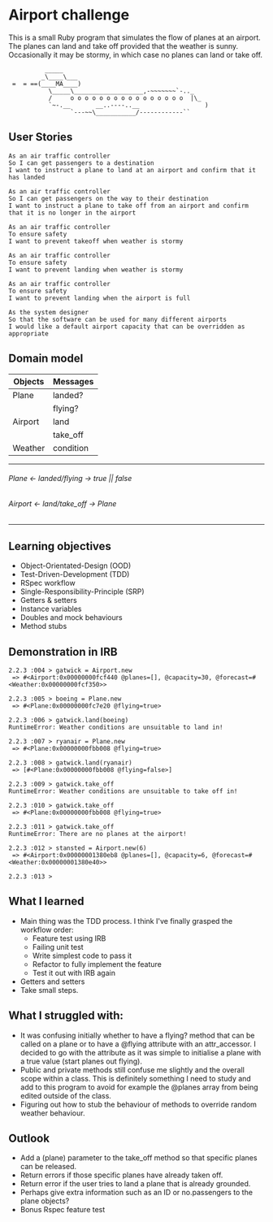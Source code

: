 # **Airport challenge** #

This is a small Ruby program that simulates the flow of planes at an airport. The planes can land and take off provided that the weather is sunny. Occasionally it may be stormy, in which case no planes can land or take off.


```
          _____
         _\____\___
 =  = ==(____MA____)
           \_____\___________________,-~~~~~~~`-.._
           /     o o o o o o o o o o o o o o o o  |\_
           `~-.__       __..----..__                  )
                 `---~~\___________/------------``

```

## User Stories ##

```
As an air traffic controller
So I can get passengers to a destination
I want to instruct a plane to land at an airport and confirm that it has landed

As an air traffic controller
So I can get passengers on the way to their destination
I want to instruct a plane to take off from an airport and confirm that it is no longer in the airport

As an air traffic controller
To ensure safety
I want to prevent takeoff when weather is stormy

As an air traffic controller
To ensure safety
I want to prevent landing when weather is stormy

As an air traffic controller
To ensure safety
I want to prevent landing when the airport is full

As the system designer
So that the software can be used for many different airports
I would like a default airport capacity that can be overridden as appropriate
```
## Domain model ##

| Objects   |  Messages |
|    ---    |    ---    |
|   Plane   |  landed?  |
|           |  flying?  |
| Airport   | land      |
|           | take_off  |
| Weather   | condition |

---
###### Plane ← landed/flying → true || false

###### Airport ← land/take_off → Plane

---


## Learning objectives ##

* Object-Orientated-Design (OOD)
* Test-Driven-Development (TDD)
* RSpec workflow
* Single-Responsibility-Principle (SRP)
* Getters & setters
* Instance variables
* Doubles and mock behaviours
* Method stubs

## Demonstration in IRB ##

```
2.2.3 :004 > gatwick = Airport.new
 => #<Airport:0x00000000fcf440 @planes=[], @capacity=30, @forecast=#<Weather:0x00000000fcf350>>

2.2.3 :005 > boeing = Plane.new
 => #<Plane:0x00000000fc7e20 @flying=true>

2.2.3 :006 > gatwick.land(boeing)
RuntimeError: Weather conditions are unsuitable to land in!

2.2.3 :007 > ryanair = Plane.new
 => #<Plane:0x00000000fbb008 @flying=true>

2.2.3 :008 > gatwick.land(ryanair)
 => [#<Plane:0x00000000fbb008 @flying=false>]

2.2.3 :009 > gatwick.take_off
RuntimeError: Weather conditions are unsuitable to take off in!

2.2.3 :010 > gatwick.take_off
 => #<Plane:0x00000000fbb008 @flying=true>

2.2.3 :011 > gatwick.take_off
RuntimeError: There are no planes at the airport!

2.2.3 :012 > stansted = Airport.new(6)
 => #<Airport:0x00000001380eb8 @planes=[], @capacity=6, @forecast=#<Weather:0x00000001380e40>>

2.2.3 :013 >
```
## What I learned ##

* Main thing was the TDD process. I think I've finally grasped the workflow order:
  * Feature test using IRB
  * Failing unit test
  * Write simplest code to pass it
  * Refactor to fully implement the feature
  * Test it out with IRB again
* Getters and setters
* Take small steps.

## What I struggled with: ##

* It was confusing initially whether to have a flying? method that can be called on a plane or to have a @flying attribute with an attr_accessor. I decided to go with the attribute as it was simple to initialise a plane with a true value (start planes out flying).
* Public and private methods still confuse me slightly and the overall scope within a class. This is definitely something I need to study and add to this program to avoid for example the @planes array from being edited outside of the class.
* Figuring out how to stub the behaviour of methods to override random weather behaviour.

## Outlook ##

* Add a (plane) parameter to the take_off method so that specific planes can be released.
* Return errors if those specific planes have already taken off.
* Return error if the user tries to land a plane that is already grounded.
* Perhaps give extra information such as an ID or no.passengers to the plane objects?
* Bonus Rspec feature test

